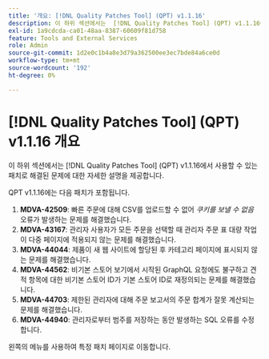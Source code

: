 ```yaml
---
title: '개요: [!DNL Quality Patches Tool] (QPT) v1.1.16'
description: 이 하위 섹션에서는  [!DNL Quality Patches Tool] (QPT) v1.1.16에서 사용할 수 있는 패치로 해결된 문제에 대한 자세한 설명을 제공합니다.
exl-id: 1a9cdcda-ca01-48aa-8387-60609f81d758
feature: Tools and External Services
role: Admin
source-git-commit: 1d2e0c1b4a8e3d79a362500ee3ec7bde84a6ce0d
workflow-type: tm+mt
source-wordcount: '192'
ht-degree: 0%

---
```


# [!DNL Quality Patches Tool] (QPT) v1.1.16 개요

이 하위 섹션에서는 [!DNL Quality Patches Tool] (QPT) v1.1.16에서 사용할 수 있는 패치로 해결된 문제에 대한 자세한 설명을 제공합니다.

QPT v1.1.16에는 다음 패치가 포함됩니다.

1. **MDVA-42509**: 빠른 주문에 대해 CSV를 업로드할 수 없어 *쿠키를 보낼 수 없음* 오류가 발생하는 문제를 해결했습니다.
1. **MDVA-43167**: 관리자 사용자가 모든 주문을 선택할 때 관리자 주문 표 대량 작업이 다중 페이지에 적용되지 않는 문제를 해결했습니다.
1. **MDVA-44044**: 제품이 새 웹 사이트에 할당된 후 카테고리 페이지에 표시되지 않는 문제를 해결했습니다.
1. **MDVA-44562**: 비기본 스토어 보기에서 시작된 GraphQL 요청에도 불구하고 견적 항목에 대한 비기본 스토어 ID가 기본 스토어 ID로 재정의되는 문제를 해결했습니다.
1. **MDVA-44703**: 제한된 관리자에 대해 주문 보고서의 주문 합계가 잘못 계산되는 문제를 해결했습니다.
1. **MDVA-44940**: 관리자로부터 범주를 저장하는 동안 발생하는 SQL 오류를 수정합니다.

왼쪽의 메뉴를 사용하여 특정 패치 페이지로 이동합니다.
